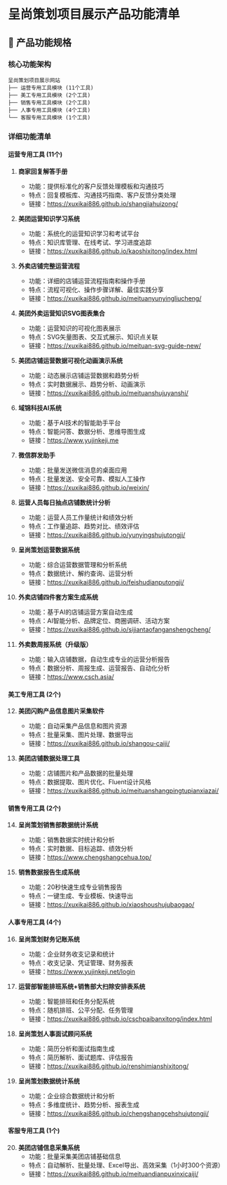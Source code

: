 # 呈尚策划项目展示产品功能清单

## 🎯 产品功能规格

### 核心功能架构
```
呈尚策划项目展示网站
├── 运营专用工具模块 (11个工具)
├── 美工专用工具模块 (2个工具)
├── 销售专用工具模块 (2个工具)
├── 人事专用工具模块 (4个工具)
└── 客服专用工具模块 (1个工具)
```

### 详细功能清单

#### 运营专用工具 (11个)
1. **商家回复解答手册**
   - 功能：提供标准化的客户反馈处理模板和沟通技巧
   - 特点：回复模板库、沟通技巧指南、客户反馈分类处理
   - 链接：https://xuxikai886.github.io/shangjiahuizong/

2. **美团运营知识学习系统**
   - 功能：系统化的运营知识学习和考试平台
   - 特点：知识库管理、在线考试、学习进度追踪
   - 链接：https://xuxikai886.github.io/kaoshixitong/index.html

3. **外卖店铺完整运营流程**
   - 功能：详细的店铺运营流程指南和操作手册
   - 特点：流程可视化、操作步骤详解、最佳实践分享
   - 链接：https://xuxikai886.github.io/meituanyunyingliucheng/

4. **美团外卖运营知识SVG图表集合**
   - 功能：运营知识的可视化图表展示
   - 特点：SVG矢量图表、交互式展示、知识点关联
   - 链接：https://xuxikai886.github.io/meituan-svg-guide-new/

5. **美团店铺运营数据可视化动画演示系统**
   - 功能：动态展示店铺运营数据和趋势分析
   - 特点：实时数据展示、趋势分析、动画演示
   - 链接：https://xuxikai886.github.io/meituanshujuyanshi/

6. **域锦科技AI系统**
   - 功能：基于AI技术的智能助手平台
   - 特点：智能问答、数据分析、思维导图生成
   - 链接：https://www.yujinkeji.me

7. **微信群发助手**
   - 功能：批量发送微信消息的桌面应用
   - 特点：批量发送、安全可靠、模拟人工操作
   - 链接：https://xuxikai886.github.io/weixin/

8. **运营人员每日抽点店铺数统计分析**
   - 功能：运营人员工作量统计和绩效分析
   - 特点：工作量追踪、趋势对比、绩效评估
   - 链接：https://xuxikai886.github.io/yunyingshujutongji/

9. **呈尚策划运营数据系统**
   - 功能：综合运营数据管理和分析系统
   - 特点：数据统计、解约查询、运营分析
   - 链接：https://xuxikai886.github.io/feishudianputongji/

10. **外卖店铺四件套方案生成系统**
    - 功能：基于AI的店铺运营方案自动生成
    - 特点：AI智能分析、品牌定位、商圈调研、活动方案
    - 链接：https://xuxikai886.github.io/sijiantaofanganshengcheng/

11. **外卖数周报系统（升级版）**
    - 功能：输入店铺数据，自动生成专业的运营分析报告
    - 特点：数据分析、周报生成、运营报告、自动化分析
    - 链接：https://www.csch.asia/

#### 美工专用工具 (2个)
12. **美团闪购产品信息图片采集软件**
    - 功能：自动采集产品信息和图片资源
    - 特点：批量采集、图片处理、数据导出
    - 链接：https://xuxikai886.github.io/shangou-caiji/

13. **美团店铺数据处理工具**
    - 功能：店铺图片和产品数据的批量处理
    - 特点：数据提取、图片优化、Fluent设计风格
    - 链接：https://xuxikai886.github.io/meituanshangpingtupianxiazai/

#### 销售专用工具 (2个)
14. **呈尚策划销售部数据统计系统**
    - 功能：销售数据实时统计和分析
    - 特点：实时数据、目标追踪、绩效分析
    - 链接：https://www.chengshangcehua.top/

15. **销售数据报告生成系统**
    - 功能：20秒快速生成专业销售报告
    - 特点：一键生成、专业模板、快速导出
    - 链接：https://xuxikai886.github.io/xiaoshoushujubaogao/

#### 人事专用工具 (4个)
16. **呈尚策划财务记账系统**
    - 功能：企业财务收支记录和统计
    - 特点：收支记录、凭证管理、财务报表
    - 链接：https://www.yujinkeji.net/login

17. **运营部智能排班系统+销售部大扫除安排表系统**
    - 功能：智能排班和任务分配系统
    - 特点：随机排班、公平分配、任务管理
    - 链接：https://xuxikai886.github.io/cschpaibanxitong/index.html

18. **呈尚策划人事面试顾问系统**
    - 功能：简历分析和面试指南生成
    - 特点：简历解析、面试题库、评估报告
    - 链接：https://xuxikai886.github.io/renshimianshixitong/

19. **呈尚策划数据统计系统**
    - 功能：企业综合数据统计和分析
    - 特点：多维度统计、趋势分析、报表生成
    - 链接：https://xuxikai886.github.io/chengshangcehshujutongji/

#### 客服专用工具 (1个)
20. **美团店铺信息采集系统**
    - 功能：批量采集美团店铺基础信息
    - 特点：自动解析、批量处理、Excel导出、高效采集（1小时300个资源）
    - 链接：https://xuxikai886.github.io/meituandianpuxinxicaiji/
